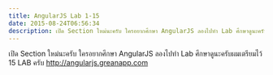 ```yaml
---
title: AngularJS Lab 1-15
date: 2015-08-24T06:56:34
description: เปิด Section ใหม่นะครับ ใครอยากศึกษา AngularJS ลองไปทำ Lab ศึกษาดูนะครับผมเตรียมไว้ 15 LAB ครับ http#//angularjs.greanapp.com
---
```


เปิด Section ใหม่นะครับ ใครอยากศึกษา AngularJS ลองไปทำ Lab ศึกษาดูนะครับผมเตรียมไว้ 15 LAB ครับ <a href="http://angularjs.greanapp.com" title="กดที่นี่เพื่อเริ่ม ครับ" target="_blank">http://angularjs.greanapp.com</a>
